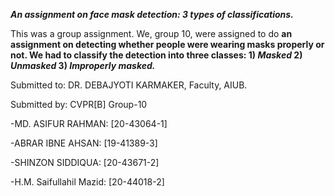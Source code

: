 ***An assignment on face mask detection: 3 types of classifications.***

This was a group assignment. We, group 10, were assigned to do **an assignment on detecting whether people were wearing masks properly or not. We had to classify the detection into three classes: 1) *Masked* 2) *Unmasked* 3) *Improperly masked.***

Submitted to: DR. DEBAJYOTI KARMAKER, Faculty, AIUB.

Submitted by:
CVPR[B] Group-10

-MD. ASIFUR RAHMAN: [20-43064-1]

-ABRAR IBNE AHSAN: [19-41389-3]

-SHINZON SIDDIQUA: [20-43671-2]

-H.M. Saifullahil Mazid: [20-44018-2]
